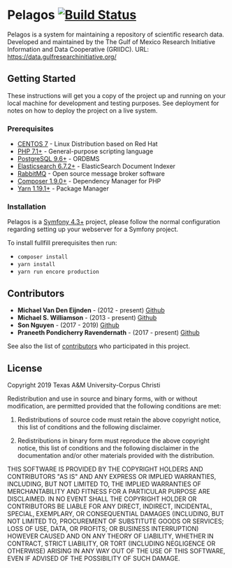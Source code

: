 # Pelagos [![Build Status](https://api.travis-ci.com/griidc/pelagos.svg)](https://travis-ci.com/griidc/pelagos)

Pelagos is a system for maintaining a repository of scientific research data.
Developed and maintained by the The Gulf of Mexico Research Initiative Information and Data Cooperative (GRIIDC).
URL: https://data.gulfresearchinitiative.org/
## Getting Started

These instructions will get you a copy of the project up and running on your local machine for development and testing purposes. See deployment for notes on how to deploy the project on a live system.

### Prerequisites

* [CENTOS 7](https://wiki.centos.org/) - Linux Distribution based on Red Hat
* [PHP 7.1+](http://php.net/docs.php) - General-purpose scripting language
* [PostgreSQL 9.6+](https://www.postgresql.org/docs/9.6/static/release-9-6.html) - ORDBMS
* [Elasticsearch 6.7.2+](https://www.elastic.co/products/elasticsearch) - ElasticSearch Document Indexer
* [RabbitMQ](https://www.rabbitmq.com/documentation.html) - Open source message broker software
* [Composer 1.9.0+](https://getcomposer.org/) - Dependency Manager for PHP
* [Yarn 1.19.1+](https://yarnpkg.com/en/) - Package Manager

### Installation

Pelagos is a [Symfony 4.3+](https://symfony.com/doc/4.3/index.html) project, please follow the normal configuration regarding setting up your webserver for a Symfony project.

To install fullfill prerequisites then run:
* `composer install`
* `yarn install`
* `yarn run encore production`

## Contributors

* **Michael Van Den Eijnden**  - (2012 - present) [Github](https://github.com/mickel1138)
* **Michael S. Williamson**  - (2013 - present) [Github](https://github.com/fightingtexasaggie)
* **Son Nguyen**  - (2017 - 2019) [Github](https://github.com/snguyen1)
* **Praneeth Pondicherry Ravendernath**  - (2017 - present) [Github](https://github.com/praneethpr)

See also the list of [contributors](https://github.com/griidc/pelagos/contributors) who participated in this project.

## License
Copyright 2019 Texas A&M University-Corpus Christi

Redistribution and use in source and binary forms, with or without modification,
are permitted provided that the following conditions are met:

1. Redistributions of source code must retain the above copyright notice, this
list of conditions and the following disclaimer.

2. Redistributions in binary form must reproduce the above copyright notice,
this list of conditions and the following disclaimer in the documentation and/or
other materials provided with the distribution.

THIS SOFTWARE IS PROVIDED BY THE COPYRIGHT HOLDERS AND CONTRIBUTORS "AS IS" AND
ANY EXPRESS OR IMPLIED WARRANTIES, INCLUDING, BUT NOT LIMITED TO, THE IMPLIED
WARRANTIES OF MERCHANTABILITY AND FITNESS FOR A PARTICULAR PURPOSE ARE
DISCLAIMED. IN NO EVENT SHALL THE COPYRIGHT HOLDER OR CONTRIBUTORS BE LIABLE FOR
ANY DIRECT, INDIRECT, INCIDENTAL, SPECIAL, EXEMPLARY, OR CONSEQUENTIAL DAMAGES
(INCLUDING, BUT NOT LIMITED TO, PROCUREMENT OF SUBSTITUTE GOODS OR SERVICES;
LOSS OF USE, DATA, OR PROFITS; OR BUSINESS INTERRUPTION) HOWEVER CAUSED AND ON
ANY THEORY OF LIABILITY, WHETHER IN CONTRACT, STRICT LIABILITY, OR TORT
(INCLUDING NEGLIGENCE OR OTHERWISE) ARISING IN ANY WAY OUT OF THE USE OF THIS
SOFTWARE, EVEN IF ADVISED OF THE POSSIBILITY OF SUCH DAMAGE.

